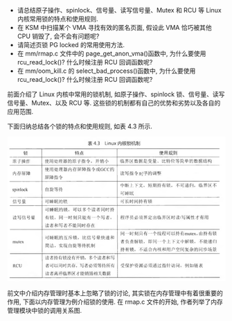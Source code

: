 
<!-- @import "[TOC]" {cmd="toc" depthFrom=1 depthTo=6 orderedList=false} -->

<!-- code_chunk_output -->



<!-- /code_chunk_output -->



- 请总结原子操作、spinlock、信号量、读写信号量、Mutex 和 RCU 等 Linux 内核常用锁的特点和使用规则.
- 在 KSM 中扫描某个 VMA 寻找有效的匿名页面, 假设此 VMA 恰巧被其他 CPU 销毁了, 会不会有问题呢?
- 请简述页锁 PG locked 的常用使用方法.
- 在 mm/rmap.c 文件中的 page\_get\_anon\_vma()函数中, 为什么要使用 rcu\_read\_lock()? 什么时候注册 RCU 回调函数呢?
- 在 mm/oom\_kill.c 的 select\_bad\_process()函数中, 为什么要使用 rcu\_read\_lock()? 什么时候注册 RCU 回调函数呢?

前面介绍了 Linux 内核中常用的锁机制, 如原子操作、spinlock 锁、信号量、读写信号量、Mutex、以及 RCU 等. 这些锁的机制都有自己的优势和劣势以及各自的应用范围.

下面归纳总结各个锁的特点和使用规则, 如表 4.3 所示.

![config](./images/20.png)

前文中介绍内存管理时基本上忽略了锁的讨论, 其实锁在内存管理中有着很重要的作用, 下面以内存管理为例介绍锁的使用. 在 rmap.c 文件的开始, 作者列举了内存管理模块中锁的调用关系图.

